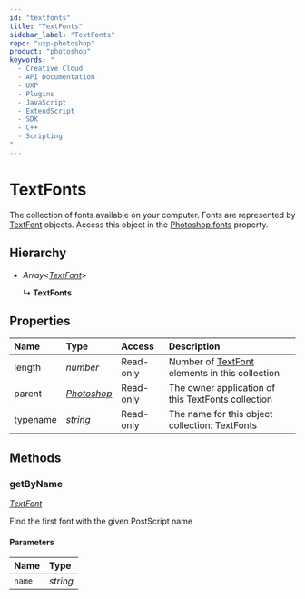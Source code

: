 ```yaml
---
id: "textfonts"
title: "TextFonts"
sidebar_label: "TextFonts"
repo: "uxp-photoshop"
product: "photoshop"
keywords: "
  - Creative Cloud
  - API Documentation
  - UXP
  - Plugins
  - JavaScript
  - ExtendScript
  - SDK
  - C++
  - Scripting
"
---
```


# TextFonts

The collection of fonts available on your computer. Fonts are represented by
 [TextFont](/ps_reference/classes/textfont/) objects. Access this object in the [Photoshop.fonts](/ps_reference/classes/photoshop/#fonts) property.

## Hierarchy

- *Array*<[*TextFont*](/ps_reference/classes/textfont/)\>

  ↳ **TextFonts**

## Properties

| Name | Type | Access | Description |
| :------ | :------ | :------ | :------ |
| length | *number* | Read-only | Number of [TextFont](/ps_reference/classes/textfont/) elements in this collection |
| parent | [*Photoshop*](/ps_reference/classes/photoshop/) | Read-only | The owner application of this TextFonts collection |
| typename | *string* | Read-only | The name for this object collection: TextFonts |

## Methods

### getByName

[*TextFont*](/ps_reference/classes/textfont/)

Find the first font with the given PostScript name

#### Parameters

| Name | Type |
| :------ | :------ |
| `name` | *string* |
